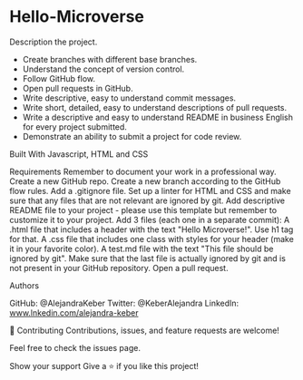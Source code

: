 # Hello-Microverse

Description the project.
- Create branches with different base branches.
- Understand the concept of version control.
- Follow GitHub flow.
- Open pull requests in GitHub.
- Write descriptive, easy to understand commit messages.
- Write short, detailed, easy to understand descriptions of pull requests.
- Write a descriptive and easy to understand README in business English for every project submitted.
- Demonstrate an ability to submit a project for code review.

Built With Javascript, HTML and CSS


Requirements
Remember to document your work in a professional way.
Create a new GitHub repo.
Create a new branch according to the GitHub flow rules.
Add a .gitignore file.
Set up a linter for HTML and CSS and make sure that any files that are not relevant are ignored by git.
Add descriptive README file to your project - please use this template but remember to customize it to your project.
Add 3 files (each one in a separate commit):
A .html file that includes a header with the text "Hello Microverse!". Use h1 tag for that.
A .css file that includes one class with styles for your header (make it in your favorite color).
A test.md file with the text "This file should be ignored by git".
Make sure that the last file is actually ignored by git and is not present in your GitHub repository.
Open a pull request. 

Authors

GitHub: @AlejandraKeber
Twitter: @KeberAlejandra
LinkedIn: www.lnkedin.com/alejandra-keber

🤝 Contributing
Contributions, issues, and feature requests are welcome!

Feel free to check the issues page.

Show your support
Give a ⭐️ if you like this project!
